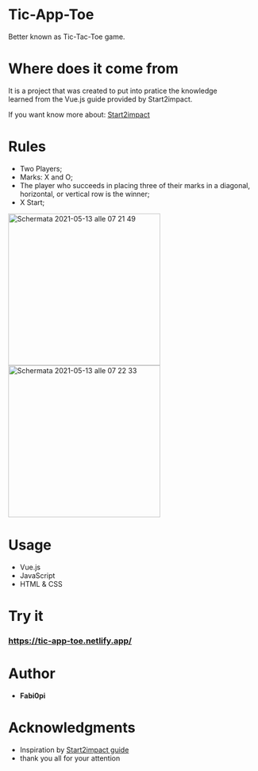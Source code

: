 
# Tic-App-Toe
Better known as Tic-Tac-Toe game.

# Where does it come from
It is a project that was created to put into pratice the knowledge <br>
learned from the Vue.js guide provided by Start2impact.

If you want know more about: [Start2impact](http://start2impact.it/)

# Rules
 - Two Players;
 - Marks: X and O;
 - The player who succeeds in placing three of their marks in a diagonal, horizontal, or vertical row is the winner;
 - X Start;
 
<img width="306" alt="Schermata 2021-05-13 alle 07 21 49" src="https://user-images.githubusercontent.com/75267018/118081622-04c25400-b3bc-11eb-9a14-a3cdbf26e89b.png"><img width="306" alt="Schermata 2021-05-13 alle 07 22 33" src="https://user-images.githubusercontent.com/75267018/118081625-05f38100-b3bc-11eb-94c4-73269ce4ca3c.png">

# Usage
- Vue.js
- JavaScript
- HTML & CSS

# Try it
### https://tic-app-toe.netlify.app/

# Author
* **Fabi0pi**

# Acknowledgments
* Inspiration by [Start2impact guide](http://start2impact.it/)
* thank you all for your attention
